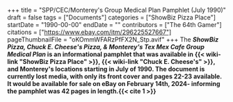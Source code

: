 +++
title = "SPP/CEC/Monterey's Group Medical Plan Pamphlet (July 1990)"
draft = false
tags = ["Documents"]
categories = ["ShowBiz Pizza Place"]
startDate = "1990-00-00"
endDate = ""
contributors = ["The 64th Gamer"]
citations = ["https://www.ebay.com/itm/296225527667"]
pageThumbnailFile = "oKOmmWFARzPfFX2N_Stp.avif"
+++
The ***ShowBiz Pizza, Chuck E. Cheese's Pizza, & Monterey's Tex Mex Cafe Group Medical Plan* is an informational pamphlet that was available in {{< wiki-link "ShowBiz Pizza Place" >}}, {{< wiki-link "Chuck E. Cheese's" >}}, and Monterey's locations starting in July of 1990.
The document is currently lost media, with only its front cover and pages 22-23 available. It would be available for sale on eBay on February 14th, 2024- informing the pamphlet was 42 pages in length.{{< cite 1 >}}**
